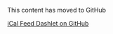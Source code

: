 This content has moved to GitHub

[iCal Feed Dashlet on GitHub](http://share-extras.github.io/addons/ical-feed-dashlet/)